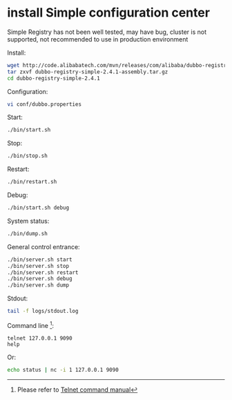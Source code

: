 # install Simple configuration center

Simple Registry has not been well tested, may have bug, cluster is not supported, not recommended to use in production environment

Install:

```sh
wget http://code.alibabatech.com/mvn/releases/com/alibaba/dubbo-registry-simple/2.4.1/dubbo-registry-simple-2.4.1-assembly.tar.gz
tar zxvf dubbo-registry-simple-2.4.1-assembly.tar.gz
cd dubbo-registry-simple-2.4.1
```

Configuration:

```sh
vi conf/dubbo.properties
```

Start:

```sh
./bin/start.sh
```

Stop:

```sh
./bin/stop.sh
```

Restart:

```sh
./bin/restart.sh
```

Debug:

```sh
./bin/start.sh debug
```

System status:

```sh
./bin/dump.sh
```

General control entrance: 
```sh
./bin/server.sh start
./bin/server.sh stop
./bin/server.sh restart
./bin/server.sh debug
./bin/server.sh dump
```

Stdout:

```sh
tail -f logs/stdout.log
```

Command line [^1]:

```shell
telnet 127.0.0.1 9090
help
```

Or:

```sh
echo status | nc -i 1 127.0.0.1 9090
```

[^1]: Please refer to [Telnet command manual](http://dubbo.io/books/dubbo-user-book-en/references/telnet.html)

